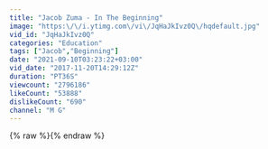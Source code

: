 ```yaml
---
title: "Jacob Zuma - In The Beginning"
image: "https:\/\/i.ytimg.com\/vi\/JqHaJkIvz0Q\/hqdefault.jpg"
vid_id: "JqHaJkIvz0Q"
categories: "Education"
tags: ["Jacob","Beginning"]
date: "2021-09-10T03:23:22+03:00"
vid_date: "2017-11-20T14:29:12Z"
duration: "PT36S"
viewcount: "2796186"
likeCount: "53888"
dislikeCount: "690"
channel: "M G"
---
```

{% raw %}{% endraw %}
